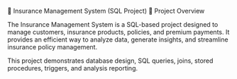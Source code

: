 
🏦 Insurance Management System (SQL Project)
📌 Project Overview

The Insurance Management System is a SQL-based project designed to manage customers, insurance products, policies, and premium payments.
It provides an efficient way to analyze data, generate insights, and streamline insurance policy management.

This project demonstrates database design, SQL queries, joins, stored procedures, triggers, and analysis reporting.
